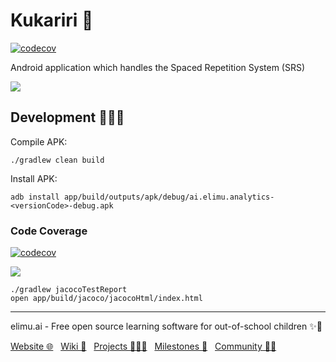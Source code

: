 # Kukariri 🧠

[![codecov](https://codecov.io/gh/elimu-ai/kukariri/branch/main/graph/badge.svg?token=LFJL11C0TC)](https://codecov.io/gh/elimu-ai/kukariri)

Android application which handles the Spaced Repetition System (SRS)

![](https://user-images.githubusercontent.com/15718174/81469350-08eeeb00-9217-11ea-87c6-0d2ea093513e.png)

## Development 👩🏽‍💻

Compile APK:

```
./gradlew clean build
```

Install APK:

```
adb install app/build/outputs/apk/debug/ai.elimu.analytics-<versionCode>-debug.apk
```

### Code Coverage

[![codecov](https://codecov.io/gh/elimu-ai/kukariri/branch/main/graph/badge.svg?token=LFJL11C0TC)](https://codecov.io/gh/elimu-ai/kukariri)

[![](https://codecov.io/gh/elimu-ai/kukariri/branch/main/graphs/tree.svg?token=LFJL11C0TC)](https://codecov.io/gh/elimu-ai/kukariri)

```
./gradlew jacocoTestReport
open app/build/jacoco/jacocoHtml/index.html
```


---

elimu.ai - Free open source learning software for out-of-school children ✨🚀

[Website 🌐](https://elimu.ai) &nbsp; [Wiki 📃](https://github.com/elimu-ai/wiki#readme) &nbsp; [Projects 👩🏽‍💻](https://github.com/orgs/elimu-ai/projects?query=is%3Aopen) &nbsp; [Milestones 🎯](https://github.com/elimu-ai/wiki/milestones) &nbsp; [Community 👋🏽](https://github.com/elimu-ai/wiki#open-source-community)
